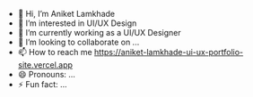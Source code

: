 - 👋 Hi, I’m Aniket Lamkhade
- 👀 I’m interested in UI/UX Design
- 🌱 I’m currently working as a UI/UX Designer
- 💞️ I’m looking to collaborate on ...
- 📫 How to reach me  https://aniket-lamkhade-ui-ux-portfolio-site.vercel.app
- 😄 Pronouns: ...
- ⚡ Fun fact: ...

<!---
AniketL2003/AniketL2003 is a ✨ special ✨ repository because its `README.md` (this file) appears on your GitHub profile.
You can click the Preview link to take a look at your changes.
--->

